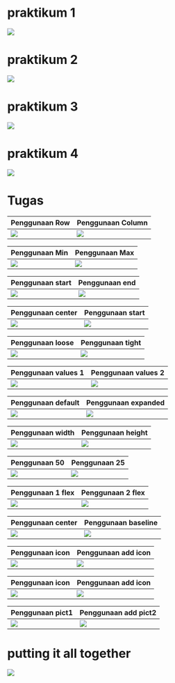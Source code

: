 # praktikum 1

![](/WEEK-07/docs/praktikum1/01.png)

# praktikum 2

![](/WEEK-07/docs/praktikum1/02.png)

# praktikum 3

![](/WEEK-07/docs/prak3/result.png)

# praktikum 4

![](/WEEK-07/docs/result.png)

# Tugas

| Penggunaan Row                              | Penggunaan Column                          |
| ------------------------------------------- | ------------------------------------------ |
| ![](/WEEK-07/docs/tugas/row_column/row.png) | ![](/WEEK-07/docs/tugas/row_column/01.png) |

| Penggunaan Min                          | Penggunaan Max                          |
| --------------------------------------- | --------------------------------------- |
| ![](/WEEK-07/docs/tugas/maxmin/min.png) | ![](/WEEK-07/docs/tugas/maxmin/max.png) |

| Penggunaan start                            | Penggunaan end                             |
| ------------------------------------------- | ------------------------------------------ |
| ![](/WEEK-07/docs/tugas/row_column/row.png) | ![](/WEEK-07/docs/tugas/start_end/end.png) |

| Penggunaan center                                | Penggunaan start                                |
| ------------------------------------------------ | ----------------------------------------------- |
| ![](/WEEK-07/docs/tugas/center_start/center.png) | ![](/WEEK-07/docs/tugas/center_start/start.png) |

| Penggunaan loose                               | Penggunaan tight                               |
| ---------------------------------------------- | ---------------------------------------------- |
| ![](/WEEK-07/docs/tugas/loose_tight/loose.png) | ![](/WEEK-07/docs/tugas/loose_tight/right.png) |

| Penggunaan values 1                   | Penggunaan values 2                   |
| ------------------------------------- | ------------------------------------- |
| ![](/WEEK-07/docs/tugas/values/1.png) | ![](/WEEK-07/docs/tugas/values/2.png) |

| Penggunaan default                                     | Penggunaan expanded                                     |
| ------------------------------------------------------ | ------------------------------------------------------- |
| ![](/WEEK-07/docs/tugas/default_exapanded/default.png) | ![](/WEEK-07/docs/tugas/default_exapanded/expanded.png) |

| Penggunaan width                                | Penggunaan height                                |
| ----------------------------------------------- | ------------------------------------------------ |
| ![](/WEEK-07/docs/tugas/width_height/width.png) | ![](/WEEK-07/docs/tugas/width_height/height.png) |

| Penggunaan 50                         | Penggunaan 25                         |
| ------------------------------------- | ------------------------------------- |
| ![](/WEEK-07/docs/tugas/50_25/50.png) | ![](/WEEK-07/docs/tugas/50_25/25.png) |

| Penggunaan 1 flex                   | Penggunaan 2 flex                   |
| ----------------------------------- | ----------------------------------- |
| ![](/WEEK-07/docs/tugas/flex/1.png) | ![](/WEEK-07/docs/tugas/flex/2.png) |

| Penggunaan center                              | Penggunaan baseline                              |
| ---------------------------------------------- | ------------------------------------------------ |
| ![](/WEEK-07/docs/tugas/center_sss/center.png) | ![](/WEEK-07/docs/tugas/center_sss/baseline.png) |

| Penggunaan icon                                        | Penggunaan add icon                                     |
| ------------------------------------------------------ | ------------------------------------------------------- |
| ![](/WEEK-07/docs/tugas/default_exapanded/default.png) | ![](/WEEK-07/docs/tugas/default_exapanded/expanded.png) |

| Penggunaan icon                            | Penggunaan add icon                       |
| ------------------------------------------ | ----------------------------------------- |
| ![](/WEEK-07/docs/tugas/icon_add/icon.png) | ![](/WEEK-07/docs/tugas/icon_add/add.png) |

| Penggunaan pict1                    | Penggunaan add pict2                |
| ----------------------------------- | ----------------------------------- |
| ![](/WEEK-07/docs/tugas/pict/1.png) | ![](/WEEK-07/docs/tugas/pict/2.png) |

# putting it all together

![](/WEEK-07/docs/tugas/personal/nanda.png)
